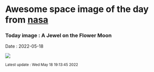 
# Awesome space image of the day from [nasa](https://api.nasa.gov/)

### Today image : A Jewel on the Flower Moon

Date : 2022-05-18


![](https://apod.nasa.gov/apod/image/2205/DiamondMoonWSMALL1024.jpg)

<small>Latest update : Wed May 18 19:13:45 2022</small>


